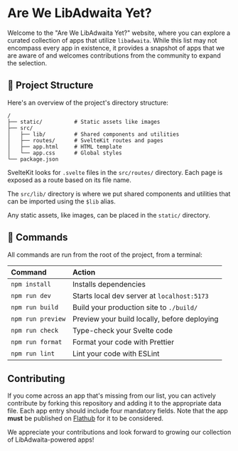 # Are We LibAdwaita Yet?

Welcome to the "Are We LibAdwaita Yet?" website, where you can explore a curated collection of apps that utilize `libadwaita`. While this list may not encompass every app in existence, it provides a snapshot of apps that we are aware of and welcomes contributions from the community to expand the selection.

## 🚀 Project Structure

Here's an overview of the project's directory structure:

```text
/
├── static/          # Static assets like images
├── src/
│   ├── lib/         # Shared components and utilities
│   ├── routes/      # SvelteKit routes and pages
│   ├── app.html     # HTML template
│   └── app.css      # Global styles
└── package.json
```

SvelteKit looks for `.svelte` files in the `src/routes/` directory. Each page is exposed as a route based on its file name.

The `src/lib/` directory is where we put shared components and utilities that can be imported using the `$lib` alias.

Any static assets, like images, can be placed in the `static/` directory.

## 🧞 Commands

All commands are run from the root of the project, from a terminal:

| Command           | Action                                       |
| :---------------- | :------------------------------------------- |
| `npm install`     | Installs dependencies                        |
| `npm run dev`     | Starts local dev server at `localhost:5173`  |
| `npm run build`   | Build your production site to `./build/`     |
| `npm run preview` | Preview your build locally, before deploying |
| `npm run check`   | Type-check your Svelte code                  |
| `npm run format`  | Format your code with Prettier               |
| `npm run lint`    | Lint your code with ESLint                   |

## Contributing

If you come across an app that's missing from our list, you can actively contribute by forking this repository and adding it to the appropriate data file. Each app entry should include four mandatory fields. Note that the app **must** be published on [Flathub](https://flathub.org) for it to be considered.

We appreciate your contributions and look forward to growing our collection of LibAdwaita-powered apps!

